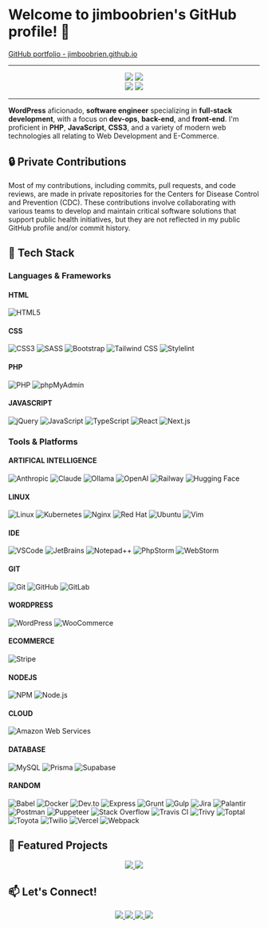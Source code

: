 <!--
Here are some ideas to get you started:

- 🔭 I’m currently working on ...
- 🌱 I’m currently learning ...
- 👯 I’m looking to collaborate on ...
- 🤔 I’m looking for help with ...
- 💬 Ask me about ...
- 📫 How to reach me: ...
- 😄 Pronouns: ...
- ⚡ Fun fact: ...
-->

# Welcome to jimboobrien's GitHub profile! 👋

<a href="https://jimboobrien.github.io">
    GitHub portfolio - jimboobrien.github.io
</a>


---

<div align="center">
    <img src="https://img.shields.io/badge/Fullstack-Developer-0854C1?style=for-the-badge&logo=onlyoffice" />
    <img src="https://img.shields.io/badge/DevOps-Developer-orange?style=for-the-badge&logo=substack" />
</div>
<div align="center">
    <img src="https://img.shields.io/badge/WordPress-Developer-21759B?style=for-the-badge&logo=wordpress" />
    <img src="https://img.shields.io/badge/Javascript-Developer-F7DF1E?style=for-the-badge&logo=javascript" />
</div>

---

**WordPress** aficionado, **software engineer** specializing in **full-stack development**, with a focus on **dev-ops**, **back-end**, and **front-end**. I'm proficient in **PHP**, **JavaScript**, **CSS3**, and a variety of modern web technologies all relating to Web Development and E-Commerce. <!--When I’m not coding, I enjoy hiking 🥾, gaming 🎮, and hitting the open road 🚗.-->

## 🔒 Private Contributions

Most of my contributions, including commits, pull requests, and code reviews, are made in private repositories for the Centers for Disease Control and Prevention (CDC). These contributions involve collaborating with various teams to develop and maintain critical software solutions that support public health initiatives, but they are not reflected in my public GitHub profile and/or commit history.

## 🌟 Tech Stack

### Languages & Frameworks


#### HTML
![HTML5](https://img.shields.io/badge/-HTML5-E34F26?logo=html5&logoColor=white&style=flat-square)

#### CSS
![CSS3](https://img.shields.io/badge/-CSS3-1572B6?logo=css3&logoColor=white&style=flat-square)
![SASS](https://img.shields.io/badge/-SASS-CC6699?logo=sass&logoColor=white&style=flat-square)
![Bootstrap](https://img.shields.io/badge/-Bootstrap-563D7C?logo=bootstrap&logoColor=white&style=flat-square)
![Tailwind CSS](https://img.shields.io/badge/-Tailwind%20CSS-06B6D4?logo=tailwind-css&logoColor=white&style=flat-square)
![Stylelint](https://img.shields.io/badge/-Stylelint-263238?logo=stylelint&logoColor=white&style=flat-square)

#### PHP
![PHP](https://img.shields.io/badge/-PHP-777BB4?logo=tailwind-css&logoColor=white&style=flat-square)
![phpMyAdmin](https://img.shields.io/badge/-phpMyAdmin-6C78AF?logo=phpmyadmin&logoColor=white&style=flat-square)

#### JAVASCRIPT
![jQuery](https://img.shields.io/badge/-jQuery-0769AD?logo=jquery&logoColor=white&style=flat-square)
![JavaScript](https://img.shields.io/badge/-JavaScript-F7DF1E?logo=javascript&logoColor=white&style=flat-square)
![TypeScript](https://img.shields.io/badge/-TypeScript-007ACC?logo=typescript&logoColor=white&style=flat-square)
![React](https://img.shields.io/badge/-React-61DAFB?logo=react&logoColor=white&style=flat-square)
![Next.js](https://img.shields.io/badge/-Next.js-000000?logo=next.js&logoColor=white&style=flat-square)




### Tools & Platforms

#### ARTIFICAL INTELLIGENCE
![Anthropic](https://img.shields.io/badge/-Anthropic-191919?logo=anthropic&logoColor=white&style=flat-square)
![Claude](https://img.shields.io/badge/-Claude-D97757?logo=claude&logoColor=white&style=flat-square)
![Ollama](https://img.shields.io/badge/-Ollama-000000?logo=ollama&logoColor=white&style=flat-square)
![OpenAI](https://img.shields.io/badge/-OpenAI-412991?logo=openai&logoColor=white&style=flat-square)
![Railway](https://img.shields.io/badge/-Railway-0B0D0E?logo=railway&logoColor=white&style=flat-square)
![Hugging Face](https://img.shields.io/badge/-Hugging%20Face-FFD21E?logo=huggingface&logoColor=white&style=flat-square)

#### LINUX
![Linux](https://img.shields.io/badge/-Linux-FCC624?logo=linux&logoColor=white&style=flat-square)
![Kubernetes](https://img.shields.io/badge/-Kubernetes-326CE5?logo=kubernetes&logoColor=white&style=flat-square)
![Nginx](https://img.shields.io/badge/-Nginx-009639?logo=nginx&logoColor=white&style=flat-square)
![Red Hat](https://img.shields.io/badge/-Red%20Hat-EE0000?logo=redhat&logoColor=white&style=flat-square)
![Ubuntu](https://img.shields.io/badge/-Ubuntu-E95420?logo=ubuntu&logoColor=white&style=flat-square)
![Vim](https://img.shields.io/badge/-Vim-019733?logo=vim&logoColor=white&style=flat-square)

#### IDE
![VSCode](https://img.shields.io/badge/-VSCode-007ACC?logo=visual-studio-code&logoColor=white&style=flat-square)
![JetBrains](https://img.shields.io/badge/-JetBrains-000000?logo=jetbrains&logoColor=white&style=flat-square)
![Notepad++](https://img.shields.io/badge/-Notepad++-90E59A?logo=notepadplusplus&logoColor=white&style=flat-square)
![PhpStorm](https://img.shields.io/badge/-PhpStorm-000000?logo=phpstorm&logoColor=white&style=flat-square)
![WebStorm](https://img.shields.io/badge/-WebStorm-000000?logo=webstorm&logoColor=white&style=flat-square)

#### GIT
![Git](https://img.shields.io/badge/-Git-F05032?logo=git&logoColor=white&style=flat-square)
![GitHub](https://img.shields.io/badge/-GitHub-181717?logo=github&logoColor=white&style=flat-square)
![GitLab](https://img.shields.io/badge/-GitLab-FC6D26?logo=gitlab&logoColor=white&style=flat-square)


#### WORDPRESS
![WordPress](https://img.shields.io/badge/-wordpress-21759B?logo=wordpress&logoColor=white&style=flat-square)
![WooCommerce](https://img.shields.io/badge/-WooCommerce-96588A?logo=woocommerce&logoColor=white&style=flat-square)

#### ECOMMERCE
![Stripe](https://img.shields.io/badge/-Stripe-635BFF?logo=stripe&logoColor=white&style=flat-square)

#### NODEJS
![NPM](https://img.shields.io/badge/-NPM-CB3837?logo=npm&logoColor=white&style=flat-square)
![Node.js](https://img.shields.io/badge/-Node.js-5FA04E?logo=nodedotjs&logoColor=white&style=flat-square)

#### CLOUD
![Amazon Web Services](https://img.shields.io/badge/-AWS-232F3E?logo=amazonwebservices&logoColor=white&style=flat-square)

#### DATABASE
![MySQL](https://img.shields.io/badge/-mysql-4479A1?logo=mysql&logoColor=white&style=flat-square)
![Prisma](https://img.shields.io/badge/-Prisma-2D3748?logo=prisma&logoColor=white&style=flat-square)
![Supabase](https://img.shields.io/badge/-Supabase-3FCF8E?logo=supabase&logoColor=white&style=flat-square)

#### RANDOM
![Babel](https://img.shields.io/badge/-Babel-F9DC3E?logo=babel&logoColor=white&style=flat-square)
![Docker](https://img.shields.io/badge/-Docker-2496ED?logo=docker&logoColor=white&style=flat-square)
![Dev.to](https://img.shields.io/badge/-Dev.to-0A0A0A?logo=devdotto&logoColor=white&style=flat-square)
![Express](https://img.shields.io/badge/-Express-000000?logo=express&logoColor=white&style=flat-square)
![Grunt](https://img.shields.io/badge/-Grunt-FAA918?logo=grunt&logoColor=white&style=flat-square)
![Gulp](https://img.shields.io/badge/-Gulp-CF4647?logo=gulp&logoColor=white&style=flat-square)
![Jira](https://img.shields.io/badge/-Jira-0052CC?logo=jira&logoColor=white&style=flat-square)
![Palantir](https://img.shields.io/badge/-Palantir-101113?logo=palantir&logoColor=white&style=flat-square)
![Postman](https://img.shields.io/badge/-Postman-FF6C37?logo=postman&logoColor=white&style=flat-square)
![Puppeteer](https://img.shields.io/badge/-Puppeteer-40B5A4?logo=puppeteer&logoColor=white&style=flat-square)
![Stack Overflow](https://img.shields.io/badge/-Stack%20Overflow-F58025?logo=stackoverflow&logoColor=white&style=flat-square)
![Travis CI](https://img.shields.io/badge/-Travis%20CI-3EAAAF?logo=travisci&logoColor=white&style=flat-square)
![Trivy](https://img.shields.io/badge/-Trivy-1904DA?logo=trivy&logoColor=white&style=flat-square)
![Toptal](https://img.shields.io/badge/-Toptal-3863A0?logo=toptal&logoColor=white&style=flat-square)
![Toyota](https://img.shields.io/badge/-Toyota-EB0A1E?logo=toyota&logoColor=white&style=flat-square)
![Twilio](https://img.shields.io/badge/-Twilio-F22F46?logo=twilio&logoColor=white&style=flat-square)
![Vercel](https://img.shields.io/badge/-Vercel-000000?logo=vercel&logoColor=white&style=flat-square)
![Webpack](https://img.shields.io/badge/-Webpack-8DD6F9?logo=webpack&logoColor=white&style=flat-square)

## 🚀 Featured Projects

<div align="center">
    <a href="https://github.com/cdcent/TemplatePackage">
        <img src="https://img.shields.io/static/v1?label=Project&message=CDC.gov Templates&color=blue&style=for-the-badge&logo=github">
    </a>
    <a href="https://github.com/cdcent/WCMS">
        <img src="https://img.shields.io/static/v1?label=Project&message=CDC.gov CMS&color=red&style=for-the-badge&logo=github">
    </a>
</div>

## 📫 Let's Connect!

<p align="center">
  <a href="https://www.linkedin.com/in/jimboobrien">
    <img src="https://img.shields.io/badge/-LinkedIn-0A66C2?logo=linkedin&logoColor=white&style=for-the-badge">
  </a>
  <a href="https://jimboobrien.github.io">
    <img src="https://img.shields.io/badge/-Portfolio-1DA1F2?logo=webpack&logoColor=white&style=for-the-badge">
  </a>
  <a href="https://codepen.io/jimboobrien">
    <img src="https://img.shields.io/badge/-CodePen-000000?logo=codepen&logoColor=white&style=for-the-badge">
  </a>
  <a href="https://visionquestdevelopment.com/">
    <img src="https://img.shields.io/badge/-VQDEV-0A66C2?logo=linkedin&logoColor=white&style=for-the-badge">
  </a>
</p>
